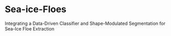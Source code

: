 # Sea-ice-Floes
Integrating a Data-Driven Classifier and Shape-Modulated Segmentation for Sea-Ice Floe Extraction
